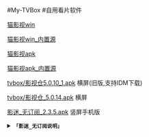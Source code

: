 #My-TVBox
#自用看片软件

[猫影视win](https://mirror.ghproxy.com/https://github.com/catvod/CatVodOpen/releases/download/1.1.0/windows_release_open_1.1.0_fix1.7z)

[猫影视win_内置源](https://mirror.ghproxy.com/https://github.com/chaoduzj/my-tvbox/releases/download/tvbox/win_release_open_1.1.0_fix1_.7z)

[猫影视apk](https://mirror.ghproxy.com/https://github.com/catvod/CatVodOpen/releases/download/1.1.0/android_open_1.1.0_fix1.apk)

[猫影视apk_内置源](https://mirror.ghproxy.com/https://github.com/chaoduzj/my-tvbox/releases/download/tvbox/catbox_1.1.0_fix1_.apk)

[tvbox/影视仓5.0.10_1.apk](https://mirror.ghproxy.com/https://raw.githubusercontent.com/chaoduzj/my-tvbox/main/tvbox%E6%89%8B%E6%9C%BA%E7%89%88/%E5%BD%B1%E8%A7%86%E4%BB%935.0.10_1.apk)   横屏(旧版,支持IDM下载)

[tvbox/影视仓_5.0.14.apk](https://mirror.ghproxy.com/https://raw.githubusercontent.com/chaoduzj/my-tvbox/main/tvbox%E6%89%8B%E6%9C%BA%E7%89%88/%E5%BD%B1%E8%A7%86%E4%BB%93TV%E7%89%88_5.0.14%20.apk)   横屏

[影迷_无订阅_2.3.5.apk](https://mirror.ghproxy.com/https://github.com/chaoduzj/my-tvbox/releases/download/tvbox/_._2.3.5.apk)   竖屏手机版
    <details>
    <summary><code><strong>「影迷_无订阅说明」</strong></code></summary>

打开应用,我的-发给朋友里有订阅

[原版下载123pan:](https://www.123pan.com/s/OCZRVv-nx6V3.html)

这是一些订阅，一次复制一行，添加到影迷就能用了。(影视仓同,推荐第一个)


~~http://yydsys.top/duo~~


~~~~
https://download.kstore.space/download/3010/xm.json
~~~~

~~~~
https://mirror.ghproxy.com/https://raw.githubusercontent.com/gaotianliuyun/gao/master/0825.json
~~~~

gaotianliuyun维护的接口
[原](https://github.com/gaotianliuyun/gao/archive/refs/heads/master.zip)
[加速1](**https://gh.ddlc.top/https://github.com/gaotianliuyun/gao/archive/refs/heads/master.zip**)
[加速2](https://mirror.ghproxy.com/https://github.com/gaotianliuyun/gao/archive/refs/heads/master.zip)
[加速3](https://gh.api.99988866.xyz/https://github.com/gaotianliuyun/gao/archive/refs/heads/master.zip)
</details>

